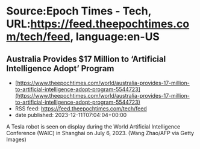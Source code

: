 # Source:Epoch Times - Tech, URL:https://feed.theepochtimes.com/tech/feed, language:en-US

## Australia Provides $17 Million to ‘Artificial Intelligence Adopt’ Program
 - [https://www.theepochtimes.com/world/australia-provides-17-million-to-artificial-intelligence-adopt-program-5544723](https://www.theepochtimes.com/world/australia-provides-17-million-to-artificial-intelligence-adopt-program-5544723)
 - RSS feed: https://feed.theepochtimes.com/tech/feed
 - date published: 2023-12-11T07:04:04+00:00

A Tesla robot is seen on display during the World Artificial Intelligence Conference (WAIC) in Shanghai on July 6, 2023. (Wang Zhao/AFP via Getty Images)

